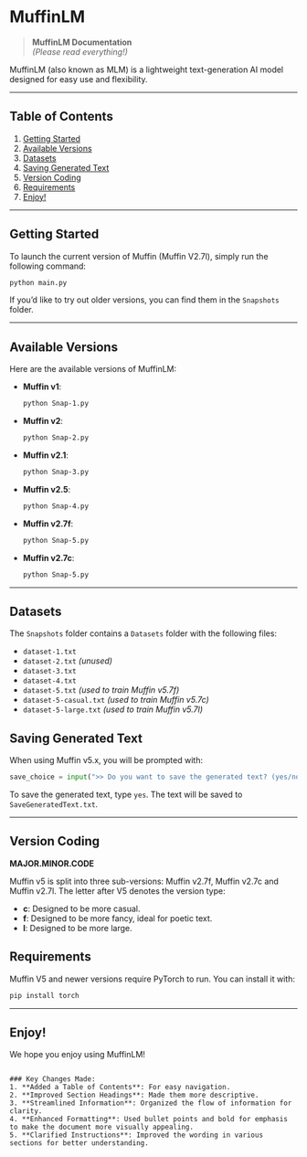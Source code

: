 # MuffinLM

> **MuffinLM Documentation**  
> *(Please read everything!)*

MuffinLM (also known as MLM) is a lightweight text-generation AI model designed for easy use and flexibility.

---

## Table of Contents

1. [Getting Started](#getting-started)
2. [Available Versions](#available-versions)
3. [Datasets](#datasets)
4. [Saving Generated Text](#saving-generated-text)
5. [Version Coding](#version-coding)
6. [Requirements](#requirements)
7. [Enjoy!](#enjoy)

---

## Getting Started

To launch the current version of Muffin (Muffin V2.7l), simply run the following command:

```bash
python main.py
```

If you’d like to try out older versions, you can find them in the `Snapshots` folder.

---

## Available Versions

Here are the available versions of MuffinLM:

- **Muffin v1**: 
  ```bash
  python Snap-1.py
  ```
- **Muffin v2**: 
  ```bash
  python Snap-2.py
  ```
- **Muffin v2.1**: 
  ```bash
  python Snap-3.py
  ```
- **Muffin v2.5**: 
  ```bash
  python Snap-4.py
  ```
- **Muffin v2.7f**: 
  ```bash
  python Snap-5.py
  ```
- **Muffin v2.7c**: 
  ```bash
  python Snap-5.py
  ```

---

## Datasets

The `Snapshots` folder contains a `Datasets` folder with the following files:

- `dataset-1.txt`
- `dataset-2.txt` *(unused)*
- `dataset-3.txt`
- `dataset-4.txt`
- `dataset-5.txt` *(used to train Muffin v5.7f)*
- `dataset-5-casual.txt` *(used to train Muffin v5.7c)*
- `dataset-5-large.txt` *(used to train Muffin v5.7l)*

## Saving Generated Text

When using Muffin v5.x, you will be prompted with:

```python
save_choice = input(">> Do you want to save the generated text? (yes/no/cancel/stop): ").strip().lower()
```

To save the generated text, type `yes`. The text will be saved to `SaveGeneratedText.txt`.

---

## Version Coding

**MAJOR.MINOR.CODE**

Muffin v5 is split into three sub-versions: Muffin v2.7f, Muffin v2.7c and Muffin v2.7l. The letter after V5 denotes the version type:

- **c**: Designed to be more casual.
- **f**: Designed to be more fancy, ideal for poetic text.
- **l**: Designed to be more large.

## Requirements

Muffin V5 and newer versions require PyTorch to run. You can install it with:

```bash
pip install torch
```

---

## Enjoy!

We hope you enjoy using MuffinLM!
```

### Key Changes Made:
1. **Added a Table of Contents**: For easy navigation.
2. **Improved Section Headings**: Made them more descriptive.
3. **Streamlined Information**: Organized the flow of information for clarity.
4. **Enhanced Formatting**: Used bullet points and bold for emphasis to make the document more visually appealing.
5. **Clarified Instructions**: Improved the wording in various sections for better understanding.
